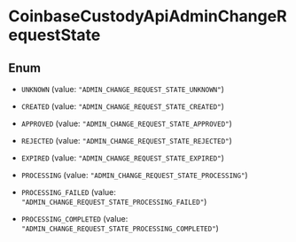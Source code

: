 
# CoinbaseCustodyApiAdminChangeRequestState

## Enum


* `UNKNOWN` (value: `"ADMIN_CHANGE_REQUEST_STATE_UNKNOWN"`)

* `CREATED` (value: `"ADMIN_CHANGE_REQUEST_STATE_CREATED"`)

* `APPROVED` (value: `"ADMIN_CHANGE_REQUEST_STATE_APPROVED"`)

* `REJECTED` (value: `"ADMIN_CHANGE_REQUEST_STATE_REJECTED"`)

* `EXPIRED` (value: `"ADMIN_CHANGE_REQUEST_STATE_EXPIRED"`)

* `PROCESSING` (value: `"ADMIN_CHANGE_REQUEST_STATE_PROCESSING"`)

* `PROCESSING_FAILED` (value: `"ADMIN_CHANGE_REQUEST_STATE_PROCESSING_FAILED"`)

* `PROCESSING_COMPLETED` (value: `"ADMIN_CHANGE_REQUEST_STATE_PROCESSING_COMPLETED"`)



